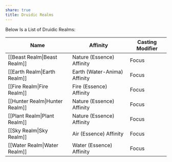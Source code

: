 ```yaml
---
share: true
title: Druidic Realms
---
```

Below Is a List of Druidic Realms:

| Name                           | Affinity                     | Casting Modifier |
| ------------------------------ | ---------------------------- | ---------------- |
| [[Beast Realm\|Beast Realm]]   | Nature (Essence) Affinity    | Focus            |
| [[Earth Realm\|Earth Realm]]   | Earth (Water-Anima) Affinity | Focus            |
| [[Fire Realm\|Fire Realm]]     | Fire (Essence) Affinity      | Focus            |
| [[Hunter Realm\|Hunter Realm]] | Nature (Essence) Affinity    | Focus            |
| [[Plant Realm\|Plant Realm]]   | Nature (Essence) Affinity    | Focus            |
| [[Sky Realm\|Sky Realm]]       | Air (Essence) Affinity       | Focus            |
| [[Water Realm\|Water Realm]]   | Water (Essence) Affinity     | Focus            |
